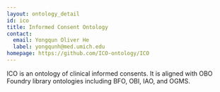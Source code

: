 ```yaml
---
layout: ontology_detail
id: ico
title: Informed Consent Ontology
contact:
  email: Yongqun Oliver He
  label: yongqunh@med.umich.edu
homepage: https://github.com/ICO-ontology/ICO
---
```


ICO is an ontology of clinical informed consents. It is aligned with OBO Foundry library ontologies including BFO, OBI, IAO, and OGMS.
